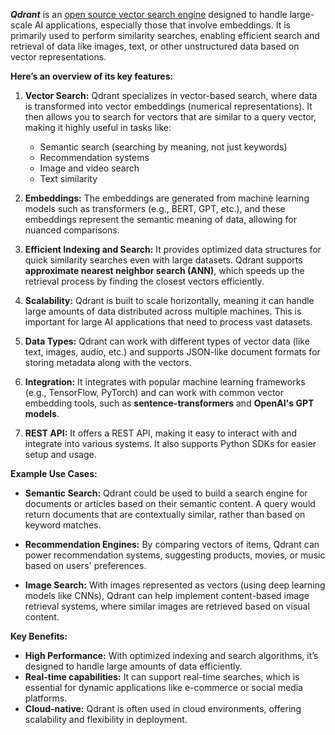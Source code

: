 ***Qdrant*** is an [open source vector search engine](https://github.com/qdrant/qdrant) designed to handle large-scale AI applications, especially those that involve embeddings. It is primarily used to perform similarity searches, enabling efficient search and retrieval of data like images, text, or other unstructured data based on vector representations.


**Here’s an overview of its key features:**

1. **Vector Search:** Qdrant specializes in vector-based search, where data is transformed into vector embeddings (numerical representations). It then allows you to search for vectors that are similar to a query vector, making it highly useful in tasks like:

    - Semantic search (searching by meaning, not just keywords)
    - Recommendation systems
    - Image and video search
    - Text similarity

2. **Embeddings:** The embeddings are generated from machine learning models such as transformers (e.g., BERT, GPT, etc.), and these embeddings represent the semantic meaning of data, allowing for nuanced comparisons.

3. **Efficient Indexing and Search:** It provides optimized data structures for quick similarity searches even with large datasets. Qdrant supports **approximate nearest neighbor search (ANN)**, which speeds up the retrieval process by finding the closest vectors efficiently.

4. **Scalability:** Qdrant is built to scale horizontally, meaning it can handle large amounts of data distributed across multiple machines. This is important for large AI applications that need to process vast datasets.

5. **Data Types:** Qdrant can work with different types of vector data (like text, images, audio, etc.) and supports JSON-like document formats for storing metadata along with the vectors.

6. **Integration:** It integrates with popular machine learning frameworks (e.g., TensorFlow, PyTorch) and can work with common vector embedding tools, such as **sentence-transformers** and **OpenAI's GPT models**.

7. **REST API:** It offers a REST API, making it easy to interact with and integrate into various systems. It also supports Python SDKs for easier setup and usage.

**Example Use Cases:**
- **Semantic Search:** Qdrant could be used to build a search engine for documents or articles based on their semantic content. A query would return documents that are contextually similar, rather than based on keyword matches.

- **Recommendation Engines:** By comparing vectors of items, Qdrant can power recommendation systems, suggesting products, movies, or music based on users' preferences.

- **Image Search:** With images represented as vectors (using deep learning models like CNNs), Qdrant can help implement content-based image retrieval systems, where similar images are retrieved based on visual content.

**Key Benefits:**
- **High Performance:** With optimized indexing and search algorithms, it’s designed to handle large amounts of data efficiently.
- **Real-time capabilities:** It can support real-time searches, which is essential for dynamic applications like e-commerce or social media platforms.
- **Cloud-native:** Qdrant is often used in cloud environments, offering scalability and flexibility in deployment.

